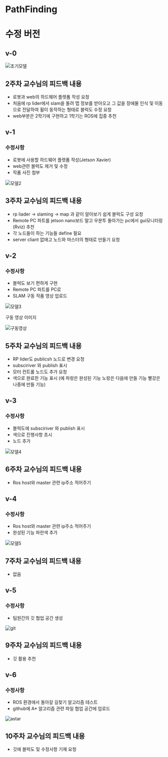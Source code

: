 #  PathFinding

# 수정  버전

## v-0

![초기모델](https://user-images.githubusercontent.com/86651809/168045285-6d0701d6-00d3-491a-9ba0-307cd29ebb0b.JPG)

## 2주차 교수님의 피드백 내용

* 로봇과 web의 하드웨어 플렛폼 작성 요청   
* 처음에 rp lider에서 slam을 돌려 맵 정보를 받아오고 그 값을 장애물 인식 및 이동으로 전달하여 휠이 동작하는 형태로 블럭도 수정 요청    
* web부분은 2학기에 구현하고 1학기는 ROS에 집중 추천   
    
    
    
    
## v-1

### 수정사항

* 로봇에 사용할 하드웨어 플렛폼 작성(Jetson Xavier)   
* web관련 블럭도 제거 및 수정   
* 작품 사진 첨부   

![모델2](https://user-images.githubusercontent.com/86651809/168053988-410f9912-c7b6-450a-a028-ebb65804f97e.JPG)

## 3주차 교수님의 피드백 내용

* rp liader -> slaming -> map 과 같이 알아보기 쉽게 블럭도 구성 요청   
* Remote PC 파트를 jetson nano보드 말고 우분투 돌아가는 pc에서 gui모니터링(Rviz) 추천   
* 각 노드들이 하는 기능들 define 필요    
* server cliant 없애고 노드와 마스터의 형태로 만들기 요청   
   
   
   
   
## v-2

### 수정사항

* 블럭도 보기 편하게 구현   
* Remote PC 파트를 PC로    
* SLAM 구동 작품 영상 업로드    

![모델3](https://user-images.githubusercontent.com/86651809/168058432-46b3e1d4-476b-4d52-9331-e786155999fe.JPG)

구동 영상 이미지

![구동영상](https://user-images.githubusercontent.com/86651809/168060073-2a84af30-0410-4837-ac42-2eb4aff65e9c.JPG)


## 5주차 교수님의 피드백 내용

* RP lider도 publicsh 노드로 변경 요청   
* subsciriver 와 publish 표시   
* 모터 컨트롤 노드도 추가 요청   
* 색으로 완료한 기능 표시 (예 파랑은 완성된 기능 노랑은 다음에 만들 기능 빨강은 나중에 만들 기능)   
   
   
   
   
## v-3

### 수정사항

* 블럭도에 subsciriver 와 publish 표시   
* 색으로 진행사항 쵸시   
* 노드 추가   

![모델4](https://user-images.githubusercontent.com/86651809/168063861-c345e8fc-1a88-454f-9cbf-a84cf0267ab7.JPG)

## 6주차 교수님의 피드백 내용

* Ros host와 master 관련 ip주소 적어주기
   
   
   
   
## v-4

### 수정사항

* Ros host와 master 관련 ip주소 적어주기   
* 완성된 기능 파란색 추가

![모델5](https://user-images.githubusercontent.com/86651809/168065864-6ffc0cc6-0cd4-4759-af1b-f0115c2b0b7f.JPG)

## 7주차 교수님의 피드백 내용

* 없음
   
   
   
   
## v-5

### 수정사항

* 팀원간의 깃 협업 공간 생성 

![git](https://user-images.githubusercontent.com/86651809/168180682-60dd5e6b-bf6b-4137-b0e2-9584c2f4d104.png)

## 9주차 교수님의 피드백 내용

* 깃 활용 추천
   
   
   
   
## v-6

### 수정사항

* ROS 환경에서 돌아갈 길찾기 알고리즘 테스트   
* github에 A* 알고리즘 관련 파일 협업 공간에 업로드

![astar](https://user-images.githubusercontent.com/86651809/168180958-9062496e-9b5b-4d4b-86d1-80e086d134af.png)


## 10주차 교수님의 피드백 내용

* 깃에 블럭도 및 수정사항 기재 요청

